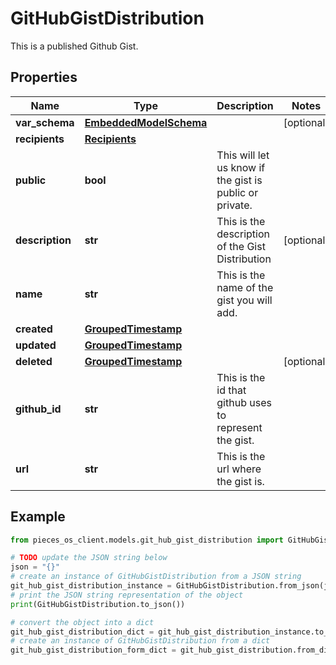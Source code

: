 # GitHubGistDistribution

This is a published Github Gist.

## Properties

Name | Type | Description | Notes
------------ | ------------- | ------------- | -------------
**var_schema** | [**EmbeddedModelSchema**](EmbeddedModelSchema) |  | [optional] 
**recipients** | [**Recipients**](Recipients) |  | 
**public** | **bool** | This will let us know if the gist is public or private. | 
**description** | **str** | This is the description of the Gist Distribution | [optional] 
**name** | **str** | This is the name of the gist you will add. | 
**created** | [**GroupedTimestamp**](GroupedTimestamp) |  | 
**updated** | [**GroupedTimestamp**](GroupedTimestamp) |  | 
**deleted** | [**GroupedTimestamp**](GroupedTimestamp) |  | [optional] 
**github_id** | **str** | This is the id that github uses to represent the gist. | 
**url** | **str** | This is the url where the gist is. | 

## Example

```python
from pieces_os_client.models.git_hub_gist_distribution import GitHubGistDistribution

# TODO update the JSON string below
json = "{}"
# create an instance of GitHubGistDistribution from a JSON string
git_hub_gist_distribution_instance = GitHubGistDistribution.from_json(json)
# print the JSON string representation of the object
print(GitHubGistDistribution.to_json())

# convert the object into a dict
git_hub_gist_distribution_dict = git_hub_gist_distribution_instance.to_dict()
# create an instance of GitHubGistDistribution from a dict
git_hub_gist_distribution_form_dict = git_hub_gist_distribution.from_dict(git_hub_gist_distribution_dict)
```



